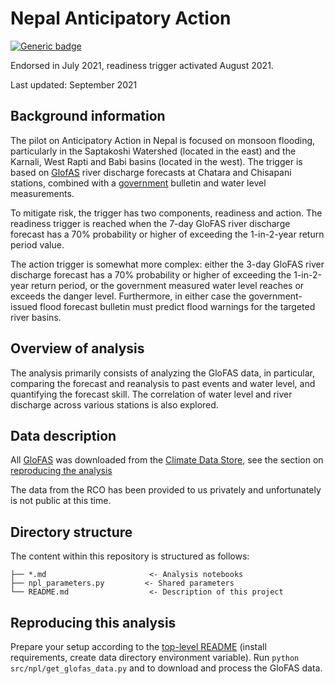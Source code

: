 # Nepal Anticipatory Action

[![Generic badge](https://img.shields.io/badge/STATUS-ENDORSED-%231EBFB3)](https://shields.io/)

Endorsed in July 2021, readiness trigger activated August 2021.

Last updated: September 2021

## Background information

The pilot on Anticipatory Action in Nepal is focused on monsoon flooding,
particularly in the Saptakoshi Watershed (located in the east)
and the Karnali, West Rapti and Babi basins (located in the west). 
The trigger is based on [GlofAS](https://www.globalfloods.eu/) 
river discharge forecasts at Chatara and Chisapani stations, combined with 
a [government](http://www.hydrology.gov.np/#/?_k=etlhwb) bulletin
and water level measurements. 

To mitigate risk, the trigger has two components, readiness and action.
The readiness trigger is reached when the 7-day GloFAS river discharge forecast
has a 70% probability or higher of exceeding the 1-in-2-year return period value.

The action trigger is somewhat more complex: either the 3-day GloFAS river 
discharge forecast has a 70% probability or higher of exceeding the 1-in-2-year
return period, or the government measured water level reaches or 
exceeds the danger level. Furthermore, in either case the government-issued
flood forecast bulletin must predict flood warnings for the targeted 
river basins.

## Overview of analysis

The analysis primarily consists of analyzing the GloFAS data, in particular,
comparing the forecast and reanalysis to past events and water level,
and quantifying the forecast skill. The correlation of water level
and river discharge across various stations is also explored. 

## Data description

All [GloFAS](https://www.globalfloods.eu/) was downloaded from the
[Climate Data Store](https://cds.climate.copernicus.eu/#!/home),
see the section on [reproducing the analysis](#reproducing-this-analysis)

The data from the RCO has been provided to us privately and unfortunately is
not public at this time. 

## Directory structure 

The content within this repository is structured as follows: 
```
├── *.md                       <- Analysis notebooks
├── npl_parameters.py         <- Shared parameters
└── README.md                  <- Description of this project
```

## Reproducing this analysis 

Prepare your setup according to the 
[top-level README](https://github.com/OCHA-DAP/pa-anticipatory-action#getting-started)
(install requirements, create data directory environment variable).
Run `python src/npl/get_glofas_data.py` and to download and process the
GloFAS data. 
